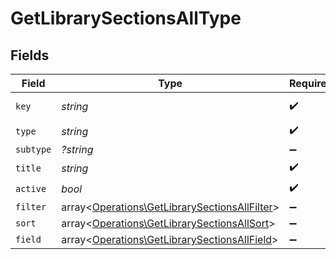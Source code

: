 # GetLibrarySectionsAllType


## Fields

| Field                                                                                                   | Type                                                                                                    | Required                                                                                                | Description                                                                                             | Example                                                                                                 |
| ------------------------------------------------------------------------------------------------------- | ------------------------------------------------------------------------------------------------------- | ------------------------------------------------------------------------------------------------------- | ------------------------------------------------------------------------------------------------------- | ------------------------------------------------------------------------------------------------------- |
| `key`                                                                                                   | *string*                                                                                                | :heavy_check_mark:                                                                                      | N/A                                                                                                     | /library/sections/2/all?type=2                                                                          |
| `type`                                                                                                  | *string*                                                                                                | :heavy_check_mark:                                                                                      | N/A                                                                                                     | filter                                                                                                  |
| `subtype`                                                                                               | *?string*                                                                                               | :heavy_minus_sign:                                                                                      | N/A                                                                                                     | clip                                                                                                    |
| `title`                                                                                                 | *string*                                                                                                | :heavy_check_mark:                                                                                      | N/A                                                                                                     | TV Shows                                                                                                |
| `active`                                                                                                | *bool*                                                                                                  | :heavy_check_mark:                                                                                      | N/A                                                                                                     | false                                                                                                   |
| `filter`                                                                                                | array<[Operations\GetLibrarySectionsAllFilter](../../Models/Operations/GetLibrarySectionsAllFilter.md)> | :heavy_minus_sign:                                                                                      | N/A                                                                                                     |                                                                                                         |
| `sort`                                                                                                  | array<[Operations\GetLibrarySectionsAllSort](../../Models/Operations/GetLibrarySectionsAllSort.md)>     | :heavy_minus_sign:                                                                                      | N/A                                                                                                     |                                                                                                         |
| `field`                                                                                                 | array<[Operations\GetLibrarySectionsAllField](../../Models/Operations/GetLibrarySectionsAllField.md)>   | :heavy_minus_sign:                                                                                      | N/A                                                                                                     |                                                                                                         |